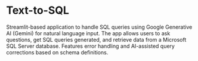 # Text-to-SQL
Streamlit-based application to handle SQL queries using Google Generative AI (Gemini) for natural language input. The app allows users to ask questions, get SQL queries generated, and retrieve data from a Microsoft SQL Server database. Features error handling and AI-assisted query corrections based on schema definitions.
